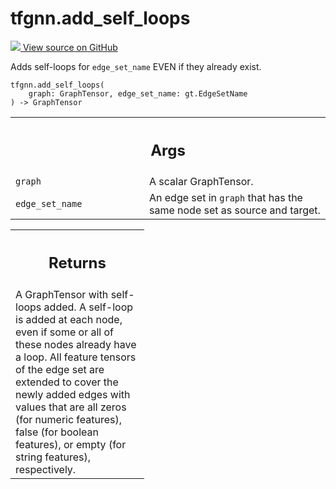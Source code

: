 # tfgnn.add_self_loops

<!-- Insert buttons and diff -->

<a target="_blank" href="https://github.com/tensorflow/gnn/tree/master/tensorflow_gnn/graph/graph_tensor_ops.py#L53-L172">
<img src="https://www.tensorflow.org/images/GitHub-Mark-32px.png" /> View source
on GitHub </a>

Adds self-loops for `edge_set_name` EVEN if they already exist.

<pre class="devsite-click-to-copy prettyprint lang-py tfo-signature-link">
<code>tfgnn.add_self_loops(
    graph: GraphTensor, edge_set_name: gt.EdgeSetName
) -> GraphTensor
</code></pre>

<!-- Placeholder for "Used in" -->
<!-- Tabular view -->

 <table class="responsive fixed orange">
<colgroup><col width="214px"><col></colgroup>
<tr><th colspan="2"><h2 class="add-link">Args</h2></th></tr>

<tr>
<td>
<code>graph</code><a id="graph"></a>
</td>
<td>
A scalar GraphTensor.
</td>
</tr><tr>
<td>
<code>edge_set_name</code><a id="edge_set_name"></a>
</td>
<td>
An edge set in <code>graph</code> that has the same node set as source
and target.
</td>
</tr>
</table>

<!-- Tabular view -->

 <table class="responsive fixed orange">
<colgroup><col width="214px"><col></colgroup>
<tr><th colspan="2"><h2 class="add-link">Returns</h2></th></tr>
<tr class="alt">
<td colspan="2">
A GraphTensor with self-loops added. A self-loop is added at each node,
even if some or all of these nodes already have a loop. All feature tensors
of the edge set are extended to cover the newly added edges with values
that are all zeros (for numeric features), false (for boolean features), or
empty (for string features), respectively.
</td>
</tr>

</table>
